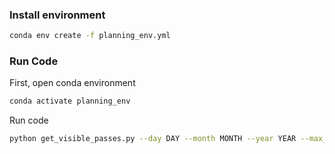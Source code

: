  ### Install environment 
   
   ```sh
conda env create -f planning_env.yml
```
### Run Code
First, open conda environment
   ```sh
conda activate planning_env
```

Run code
   ```sh
python get_visible_passes.py --day DAY --month MONTH --year YEAR --max_mag MAX_MAG --silent_webpage --show_progressbar
```

